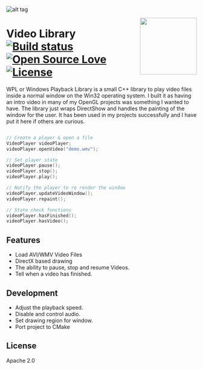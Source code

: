 ![alt tag](http://williamsamtaylor.co.uk/github-images/wpl-animation.gif)

<img align='right' width='150' height='150' src='https://image.flaticon.com/icons/svg/332/332433.svg' />

# Video Library &nbsp; &nbsp; &nbsp; [![Build status](https://ci.appveyor.com/api/projects/status/o8afonef8k6qrs0k?svg=true)](https://ci.appveyor.com/project/william-taylor/wpl) [![Open Source Love](https://badges.frapsoft.com/os/v1/open-source.svg?v=102)](https://github.com/ellerbrock/open-source-badge/) [![License](https://img.shields.io/badge/License-Apache%202.0-blue.svg)](https://opensource.org/licenses/Apache-2.0)

WPL or Windows Playback Library is a small C++ library to play video files inside a normal window on the Win32 operating system. I built it as having an intro video in many of my OpenGL projects was something I wanted to have. The library just wraps DirectShow and handles the painting of the window for the user. It has been used in my projects successfully and I have put it here if others are curious.

```c++

// Create a player & open a file
VideoPlayer videoPlayer;
videoPlayer.openVideo("demo.wmv");

// Set player state
videoPlayer.pause();
videoPlayer.stop();
videoPlayer.play();

// Notify the player to re render the window
videoPlayer.updateVideoWindow();
videoPlayer.repaint();

// State check functions
videoPlayer.hasFinished();
videoPlayer.hasVideo();

```

## Features

* Load AVI/WMV Video Files
* DirectX based drawing
* The ability to pause, stop and resume Videos.
* Tell when a video has finished.

## Development

* Adjust the playback speed.
* Disable and control audio.
* Set drawing region for window.
* Port project to CMake

## License

Apache 2.0
